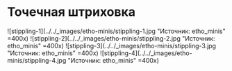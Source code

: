 # Точечная штриховка

![stippling-1](../../_images/etho-minis/stippling-1.jpg "Источник: etho_minis" =400x)
![stippling-2](../../_images/etho-minis/stippling-2.jpg "Источник: etho_minis" =400x)
![stippling-3](../../_images/etho-minis/stippling-3.jpg "Источник: etho_minis" =400x)
![stippling-4](../../_images/etho-minis/stippling-4.jpg "Источник: etho_minis" =400x)
